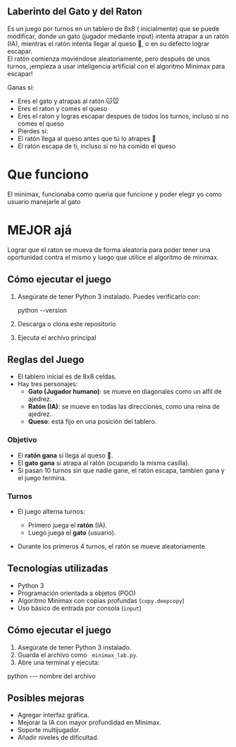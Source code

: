 ## Laberinto del Gato y del Raton

Es un juego por turnos en un tablero de 8x8 ( inicialmente) que se puede modificar, donde un gato (jugador mediante input) intenta atrapar a un ratón (IA), mientras el ratón intenta llegar al queso 🧀, o en su defecto lograr escapar.  
El ratón comienza moviéndose aleatoriamente, pero después de unos turnos, ¡empieza a usar inteligencia artificial con el algoritmo Minimax para escapar!

Ganas si:
- Eres el gato y atrapas al ratón 🐱🐭
- Eres el raton y comes el queso
- Eres el raton y logras escapar despues de todos los turnos, incluso si no comes el queso
- 
  Pierdes si:
- El ratón llega al queso antes que tú lo atrapes 🧀
- El ratón escapa de ti, incluso si no ha comido el queso

# Que funciono
El minimax, funcionaba como queria que funcione y poder elegir yo como usuario manejarle al gato

# MEJOR ajá 
Lograr que el raton se mueva de forma aleatoria para poder tener una oportunidad contra el mismo
y luego que utilice el algoritmo de minimax.

##  Cómo ejecutar el juego

1. Asegúrate de tener Python 3 instalado. Puedes verificarlo con:
   
   python --version

2. Descarga o clona este repositorio
3. Ejecuta el archivo principal

## Reglas del Juego

- El tablero inicial es de 8x8 celdas.
- Hay tres personajes:
  -  **Gato (Jugador humano)**: se mueve en diagonales como un alfil de ajedrez.
  -  **Ratón (IA)**: se mueve en todas las direcciones, como una reina de ajedrez.
  -  **Queso**: está fijo en una posición del tablero.

### Objetivo

- El **ratón gana** si llega al queso 🧀.
- El **gato gana** si atrapa al ratón (ocupando la misma casilla).
- Si pasan 10 turnos sin que nadie gane, el ratón escapa, tambien gana y el juego termina.

### Turnos

- El juego alterna turnos:
  - Primero juega el **ratón** (IA).
  - Luego juega el **gato** (usuario).

- Durante los primeros 4 turnos, el ratón se mueve aleatoriamente.

##  Tecnologías utilizadas

- Python 3
- Programación orientada a objetos (POO)
- Algoritmo Minimax con copias profundas (`copy.deepcopy`)
- Uso básico de entrada por consola (`input`)

## Cómo ejecutar el juego

1. Asegúrate de tener Python 3 instalado.
2. Guarda el archivo como ` minimax_lab.py`.
3. Abre una terminal y ejecuta:


python --- nombre del archivo

## Posibles mejoras

- Agregar interfaz gráfica.
- Mejorar la IA con mayor profundidad en Minimax.
- Soporte multijugador.
- Añadir niveles de dificultad.




